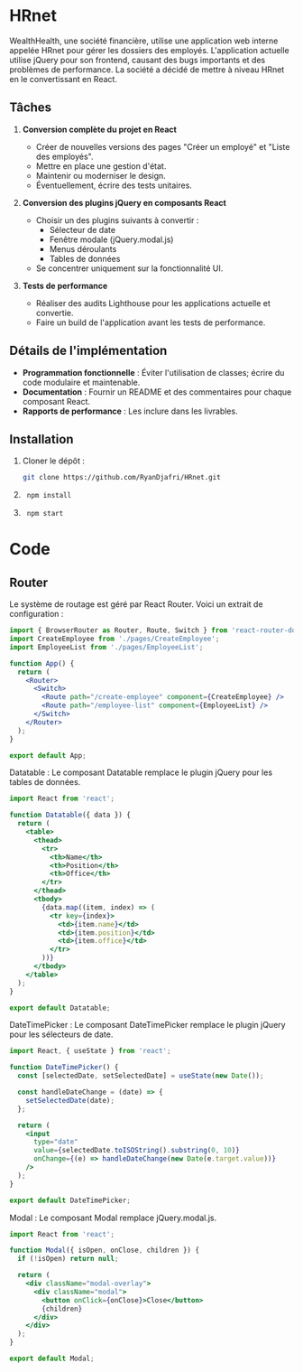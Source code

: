 # HRnet

WealthHealth, une société financière, utilise une application web interne appelée HRnet pour gérer les dossiers des employés. L'application actuelle utilise jQuery pour son frontend, causant des bugs importants et des problèmes de performance. La société a décidé de mettre à niveau HRnet en le convertissant en React.

## Tâches

1. **Conversion complète du projet en React**
   - Créer de nouvelles versions des pages "Créer un employé" et "Liste des employés".
   - Mettre en place une gestion d'état.
   - Maintenir ou moderniser le design.
   - Éventuellement, écrire des tests unitaires.

2. **Conversion des plugins jQuery en composants React**
   - Choisir un des plugins suivants à convertir :
     - Sélecteur de date
     - Fenêtre modale (jQuery.modal.js)
     - Menus déroulants
     - Tables de données
   - Se concentrer uniquement sur la fonctionnalité UI.

3. **Tests de performance**
   - Réaliser des audits Lighthouse pour les applications actuelle et convertie.
   - Faire un build de l'application avant les tests de performance.

## Détails de l'implémentation

- **Programmation fonctionnelle** : Éviter l'utilisation de classes; écrire du code modulaire et maintenable.
- **Documentation** : Fournir un README et des commentaires pour chaque composant React.
- **Rapports de performance** : Les inclure dans les livrables.

## Installation

1. Cloner le dépôt :

   ```bash
   git clone https://github.com/RyanDjafri/HRnet.git

2. ```bash
    npm install

3. ```
    npm start

# Code

## Router

Le système de routage est géré par React Router. Voici un extrait de configuration :

```jsx
import { BrowserRouter as Router, Route, Switch } from 'react-router-dom';
import CreateEmployee from './pages/CreateEmployee';
import EmployeeList from './pages/EmployeeList';

function App() {
  return (
    <Router>
      <Switch>
        <Route path="/create-employee" component={CreateEmployee} />
        <Route path="/employee-list" component={EmployeeList} />
      </Switch>
    </Router>
  );
}

export default App;
```

Datatable :
Le composant Datatable remplace le plugin jQuery pour les tables de données.

```jsx
import React from 'react';

function Datatable({ data }) {
  return (
    <table>
      <thead>
        <tr>
          <th>Name</th>
          <th>Position</th>
          <th>Office</th>
        </tr>
      </thead>
      <tbody>
        {data.map((item, index) => (
          <tr key={index}>
            <td>{item.name}</td>
            <td>{item.position}</td>
            <td>{item.office}</td>
          </tr>
        ))}
      </tbody>
    </table>
  );
}

export default Datatable;
```

DateTimePicker :
Le composant DateTimePicker remplace le plugin jQuery pour les sélecteurs de date.

```jsx
import React, { useState } from 'react';

function DateTimePicker() {
  const [selectedDate, setSelectedDate] = useState(new Date());

  const handleDateChange = (date) => {
    setSelectedDate(date);
  };

  return (
    <input
      type="date"
      value={selectedDate.toISOString().substring(0, 10)}
      onChange={(e) => handleDateChange(new Date(e.target.value))}
    />
  );
}

export default DateTimePicker;
```

Modal :
Le composant Modal remplace jQuery.modal.js.

```jsx
import React from 'react';

function Modal({ isOpen, onClose, children }) {
  if (!isOpen) return null;

  return (
    <div className="modal-overlay">
      <div className="modal">
        <button onClick={onClose}>Close</button>
        {children}
      </div>
    </div>
  );
}

export default Modal;
